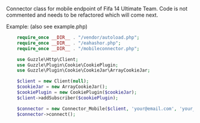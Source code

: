 Connector class for mobile endpoint of Fifa 14 Ultimate Team.
Code is not commented and needs to be refactored which will come next.

Example: (also see example.php)
```php
    require_once __DIR__ . "/vendor/autoload.php";
    require_once __DIR__ . "/eahashor.php";
    require_once __DIR__ . "/mobileconnector.php";

	use Guzzle\Http\Client;
	use Guzzle\Plugin\Cookie\CookiePlugin;
	use Guzzle\Plugin\Cookie\CookieJar\ArrayCookieJar;

	$client = new Client(null);
	$cookieJar = new ArrayCookieJar();
    $cookiePlugin = new CookiePlugin($cookieJar);
    $client->addSubscriber($cookiePlugin);

	$connector = new Connector_Mobile($client, 'your@email.com', 'your_password', 'secret_answer', 'xbox');
	$connector->connect();
```